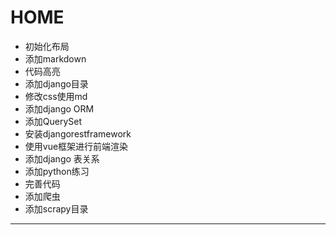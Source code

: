 # HOME
*  初始化布局
*  添加markdown 
*  代码高亮
*  添加django目录
*  修改css使用md
*  添加django ORM
*  添加QuerySet
*  安装djangorestframework
*  使用vue框架进行前端渲染
*  添加django 表关系
*  添加python练习
*  完善代码
*  添加爬虫
*  添加scrapy目录
----------------